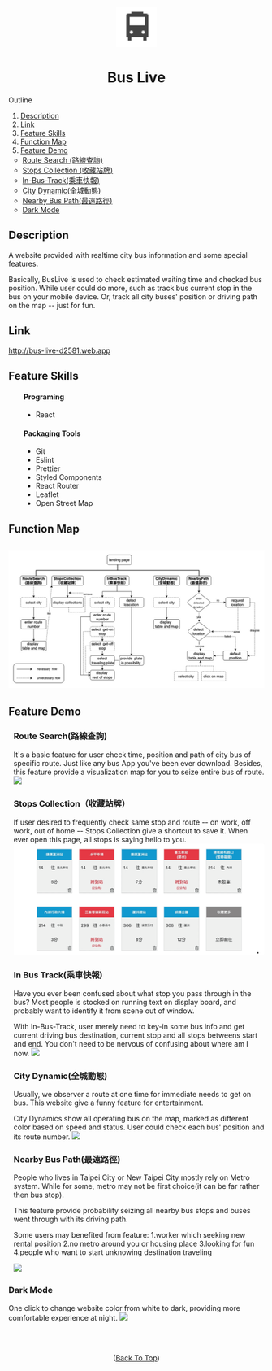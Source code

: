 <div id="top"></div>

<div align="center">
  <a href="#">
    <img src="src/images/bus_24_2x.png" alt="Logo" width="80" height="80">
  </a>
</div>

<h1 align="center">Bus Live</h1>

<!-- TABLE OF CONTENTS -->
<!-- <details> -->
  <summary>Outline</summary>
  <ol>
    <li><a href="#description">Description</a></li>
    <li><a href="#link">Link</a></li>
    <li><a href="#feature-skills">Feature Skills</a></li>
    <li><a href="#function-map">Function Map</a></li>
    <li><a href="#feature-demo">Feature Demo</a>
      <ul style="margin-left: -20px;">
        <li><a href="#route-search">Route Search (路線查詢)</a></li>
        <li><a href="#stops-collection">Stops Collection (收藏站牌)</a></li>
        <li><a href="#in-bus-track">In-Bus-Track(乘車快報)</a></li>
        <li><a href="#city-dynamic">City Dynamic(全城動態)</a></li>
        <li><a href="#nearby-bus-path">Nearby Bus Path(最遠路徑)</a></li>
        <li><a href="#dark-mode">Dark Mode</a></li>
      </ul>
    </li>
  </ol>
<!-- </details> -->

<!-- Description -->

## Description

A website provided with realtime city bus information and some special features.

Basically, BusLive is used to check estimated waiting time and checked bus position. While user could do more, such as track bus current stop in the bus on your mobile device. Or, track all city buses' position or driving path on the map -- just for fun.

## Link

http://bus-live-d2581.web.app

## Feature Skills

<div style="margin-left: 30px;">

#### Programing

  <ul>
    <li>React</li>
  </ul>

#### Packaging Tools

  <ul>
    <li>Git</li>
    <li>Eslint</li>
    <li>Prettier</li>
    <li>Styled Components</li>
    <li>React Router</li>
    <li>Leaflet</li>
    <li>Open Street Map</li>
  </ul>

</div>

## Function Map

## ![](src/readme/flow.jpg)

##

## Feature Demo

<div id="route-search"></div>

<div style="margin-left: 10px;">

### Route Search(路線查詢)

It's a basic feature for user check time, position and path of city bus of specific route. Just like any bus App you've been ever download. Besides, this feature provide a visualization map for you to seize entire bus of route.
![](src/readme/route.gif)

<div id="stops-collection"></div>

### Stops Collection（收藏站牌）

If user desired to frequently check same stop and route -- on work, off work, out of home -- Stops Collection give a shortcut to save it. When ever open this page, all stops is saying hello to you.
![](src/readme/collection.gif)

<div id="in-bus-track"></div>

### In Bus Track(乘車快報)

Have you ever been confused about what stop you pass through in the bus? Most people is stocked on running text on display board, and probably want to identify it from scene out of window.

With In-Bus-Track, user merely need to key-in some bus info and get current driving bus destination, current stop and all stops betweens start and end. You don't need to be nervous of confusing about where am I now.
![](src/readme/in-bus.gif)

<div id="city-dynamic"></div>

### City Dynamic(全城動態)

Usually, we observer a route at one time for immediate needs to get on bus. This website give a funny feature for entertainment.

City Dynamics show all operating bus on the map, marked as different color based on speed and status. User could check each bus' position and its route number.
![](src/readme/city.gif)

<div id="nearby-bus-path"></div>

### Nearby Bus Path(最遠路徑)

People who lives in Taipei City or New Taipei City mostly rely on Metro system.
While for some, metro may not be first choice(it can be far rather then bus stop).

This feature provide probability seizing all nearby bus stops and buses went through with its driving path.

Some users may benefited from feature:
1.worker which seeking new rental position
2.no metro around you or housing place
3.looking for fun
4.people who want to start unknowing destination traveling

![](src/readme/nearby.gif)

</div>

### Dark Mode

One click to change website color from white to dark, providing more comfortable experience at night.
![](src/readme/darkMode.gif)

<br/>
<br/>
<p align="center">(<a href="#top">Back To Top</a>)</p>
